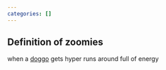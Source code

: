 ```yaml
---
categories: []
---
```

## Definition of zoomies

when a [doggo](./doggo) gets hyper runs around full of energy
